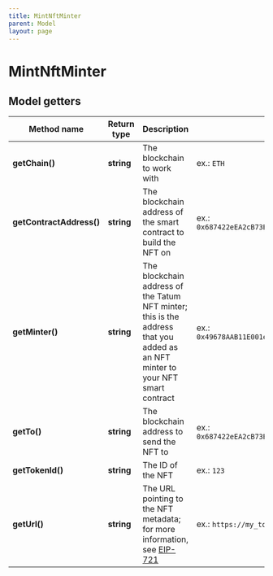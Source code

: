 ```yaml
---
title: MintNftMinter
parent: Model
layout: page
---
```


# MintNftMinter

## Model getters

Method name | Return type | Description | Notes
------------ | ------------- | ------------- | -------------
**getChain()** | **string** | The blockchain to work with | ex.: `ETH`
**getContractAddress()** | **string** | The blockchain address of the smart contract to build the NFT on | ex.: `0x687422eEA2cB73B5d3e242bA5456b782919AFc85`
**getMinter()** | **string** | The blockchain address of the Tatum NFT minter; this is the address that you added as an NFT minter to your NFT smart contract | ex.: `0x49678AAB11E001eb3cB2cBD9aA96b36DC2461A94`
**getTo()** | **string** | The blockchain address to send the NFT to | ex.: `0x687422eEA2cB73B5d3e242bA5456b782919AFc85`
**getTokenId()** | **string** | The ID of the NFT | ex.: `123`
**getUrl()** | **string** | The URL pointing to the NFT metadata; for more information, see <a href="https://eips.ethereum.org/EIPS/eip-721#specification" target="_blank">EIP-721</a> | ex.: `https://my_token_data.com`

